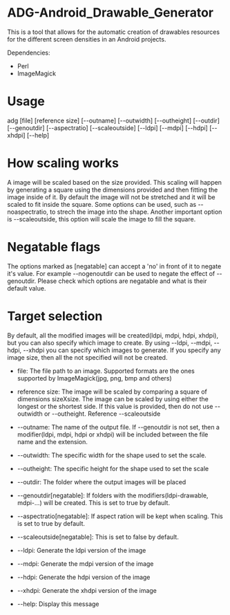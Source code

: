 ADG-Android_Drawable_Generator
==============================

This is a tool that allows for the automatic creation of drawables resources for the different screen densities in an Android  projects.  

Dependencies:
* Perl
* ImageMagick

Usage
=====
adg [file] [reference size] [--outname] [--outwidth] [--outheight] [--outdir] [--genoutdir] [--aspectratio] [--scaleoutside] [--ldpi] [--mdpi] [--hdpi] [--xhdpi] [--help]

How scaling works
=================

A image will be scaled based on the size provided. This scaling will happen by generating a square using the dimensions provided and then fitting the image inside of it. By default the image will not be stretched and it will be scaled to fit inside the square. Some options can be used, such as --noaspectratio, to strech the image into the shape. Another important option is --scaleoutside, this option will scale the image to fill the square.

Negatable flags
===============

The options marked as [negatable] can accept a 'no' in front of it to negate it's value. For example --nogenoutdir can be used to negate the effect of --genoutdir. Please check which options are negatable and what is their default value.

Target selection
================

By default, all the modified images will be created(ldpi, mdpi, hdpi, xhdpi), but you can also specify which image to create. By using --ldpi, --mdpi, --hdpi, --xhdpi you can specify which images to generate. If you specify any image size, then all the not specified will not be created.

 * file: The file path to an image. Supported formats are the ones supported by ImageMagick(jpg, png, bmp and others)

 * reference size: The image will be scaled by comparing a square of dimensions sizeXsize. The image can be scaled by using either the longest or the shortest side. If this value is provided, then do not use --outwidth or --outheight. Reference --scaleoutside

 * --outname: The name of the output file. If --genoutdir is not set, then a modifier(ldpi, mdpi, hdpi or xhdpi) will be included between the file name and the extension.

 * --outwidth: The specific width for the shape used to set the scale. 

 * --outheight: The specific height for the shape used to set the scale

 * --outdir: The folder where the output images will be placed

 * --genoutdir[negatable]: If folders with the modifiers(ldpi-drawable, mdpi-...) will be created. This is set to true by default.

 * --aspectratio[negatable]: If aspect ration will be kept when scaling. This is set to true by default.

 * --scaleoutside[negatable]: This is set to false by default.

 * --ldpi: Generate the ldpi version of the image

 * --mdpi: Generate the mdpi version of the image

 * --hdpi: Generate the hdpi version of the image

 * --xhdpi: Generate the xhdpi version of the image

 * --help: Display this message

